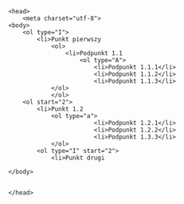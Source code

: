 <!DOCTYPE html>
<html>

	<head>
		<meta charset="utf-8">
	<body>
		<ol type="I">
			<li>Punkt pierwszy
				<ol>
					<li>Podpunkt 1.1
						<ol type="A">
							<li>Podpunkt 1.1.1</li>
							<li>Podpunkt 1.1.2</li>
							<li>Podpunkt 1.1.3</li>
				</ol>
				</ol>
		<ol start="2">
			<li>Punkt 1.2
				<ol type="a">
							<li>Podpunkt 1.2.1</li>
							<li>Podpunkt 1.2.2</li>
							<li>Podpunkt 1.3.3</li>
				</ol>
			<ol type="I" start="2">
				<li>Punkt drugi
				
	</body>
	
	
	</head>
	
	
</html>
